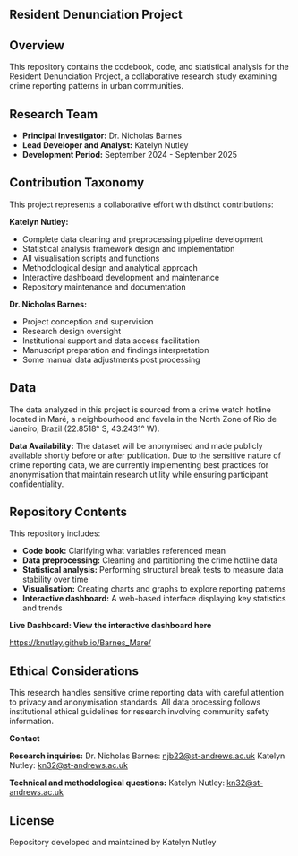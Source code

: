 ## Resident Denunciation Project ##

## Overview ## 

This repository contains the codebook, code, and statistical analysis for the Resident Denunciation Project, a collaborative research study examining crime reporting patterns in urban communities.

## Research Team ##

* **Principal Investigator:** Dr. Nicholas Barnes
* **Lead Developer and Analyst:** Katelyn Nutley
* **Development Period:** September 2024 - September 2025

## Contribution Taxonomy ## 

This project represents a collaborative effort with distinct contributions:

**Katelyn Nutley:**

* Complete data cleaning and preprocessing pipeline development
* Statistical analysis framework design and implementation
* All visualisation scripts and functions
* Methodological design and analytical approach
* Interactive dashboard development and maintenance
* Repository maintenance and documentation

**Dr. Nicholas Barnes:**

* Project conception and supervision
* Research design oversight
* Institutional support and data access facilitation
* Manuscript preparation and findings interpretation
* Some manual data adjustments post processing

## Data ## 
The data analyzed in this project is sourced from a crime watch hotline located in Maré, a neighbourhood and favela in the North Zone of Rio de Janeiro, Brazil (22.8518° S, 43.2431° W).

**Data Availability:** The dataset will be anonymised and made publicly available shortly before or after publication. Due to the sensitive nature of crime reporting data, we are currently implementing best practices for anonymisation that maintain research utility while ensuring participant confidentiality.

## Repository Contents ##

This repository includes:
* **Code book:** Clarifying what variables referenced mean
* **Data preprocessing:** Cleaning and partitioning the crime hotline data
* **Statistical analysis:** Performing structural break tests to measure data stability over time
* **Visualisation:** Creating charts and graphs to explore reporting patterns
* **Interactive dashboard:** A web-based interface displaying key statistics and trends

**Live Dashboard: View the interactive dashboard here**

https://knutley.github.io/Barnes_Mare/

## Ethical Considerations ##

This research handles sensitive crime reporting data with careful attention to privacy and anonymisation standards. All data processing follows institutional ethical guidelines for research involving community safety information.

**Contact**

**Research inquiries:**
Dr. Nicholas Barnes: njb22@st-andrews.ac.uk
Katelyn Nutley: kn32@st-andrews.ac.uk

**Technical and methodological questions:**
Katelyn Nutley: kn32@st-andrews.ac.uk

## License ##
Repository developed and maintained by Katelyn Nutley
